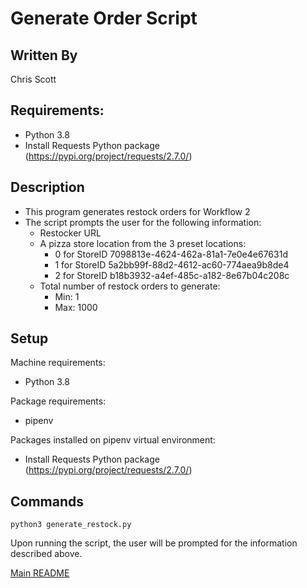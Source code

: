 # Generate Order Script

## Written By
Chris Scott

## Requirements:
  * Python 3.8
  * Install Requests Python package (https://pypi.org/project/requests/2.7.0/)

## Description
  * This program generates restock orders for Workflow 2
  * The script prompts the user for the following information:
    * Restocker URL
    * A pizza store location from the 3 preset locations:
      * 0 for StoreID 7098813e-4624-462a-81a1-7e0e4e67631d
      * 1 for StoreID 5a2bb99f-88d2-4612-ac60-774aea9b8de4
      * 2 for StoreID b18b3932-a4ef-485c-a182-8e67b04c208c
    * Total number of restock orders to generate:
      * Min: 1
      * Max: 1000

## Setup
Machine requirements:
* Python 3.8

Package requirements:
* pipenv

Packages installed on pipenv virtual environment:
  * Install Requests Python package (https://pypi.org/project/requests/2.7.0/)

## Commands
```
python3 generate_restock.py
```
Upon running the script, the user will be prompted for the information described above.

[Main README](https://github.com/CPVazquez/CS6343)